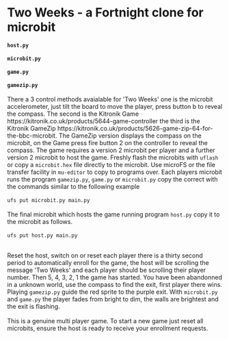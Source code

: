 <h1>Two Weeks - a Fortnight clone for microbit</h1>
<b>
<code>host.py</code><br/><br/>
<code>microbit.py</code><br/><br/>
<code>game.py</code><br/><br/>
<code>gamezip.py</code><br/><br/>
</b>
There a 3 control methods avaialable for 'Two Weeks' one is the microbit
accelerometer, just tilt the board to move the player, press button b to reveal
the compass.  The second is the Kitronik Game
https://kitronik.co.uk/products/5644-game-controller the third is the  Kitronik
GameZip https://kitronik.co.uk/products/5626-game-zip-64-for-the-bbc-microbit.
The GameZip version displays the compass on the microbit, on the Game press
fire button 2 on the controller to reveal the compass.  The game requires a
version 2 microbit per player and a further version 2 microbit to host the game.
Freshly flash the microbits with <code>uflash</code> or copy a
<code>microbit.hex</code> file directly to the microbit. Use microFS or the
file transfer facility in <code>mu-editor</code> to copy to programs over. Each
players microbit runs the program <code>gamezip.py</code>, <code>game.py</code>
or <code>microbit.py</code> copy the correct with the commands similar to the
following example<br/><br/>
<code>ufs put microbit.py main.py</code><br/><br/>
The final microbit which hosts the game running program <code>host.py</code>
copy it to the microbit as follows.<br/><br/>
<code>ufs put host.py main.py</code><br/><br/>

Reset the host, switch on or reset each player there is a thirty second period
to automatically enroll for the game, the host will be scrolling the
message 'Two Weeks' and each player should be scrolling their player number.
Then 5, 4, 3, 2, 1 the game has started. You have been abandonned in a unknown
world, use the compass to find the exit, first player there wins.
Playing <code>gamezip.py</code> guide the red sprite to the purple exit.  With
<code>microbit.py</code> and <code>game.py</code> the player fades from bright
to dim, the walls are brightest and the exit is flashing.
<br/><br/>
This is a genuine multi player game.  To start a new game just reset all
microbits, ensure the host is ready to receive your enrollment requests.